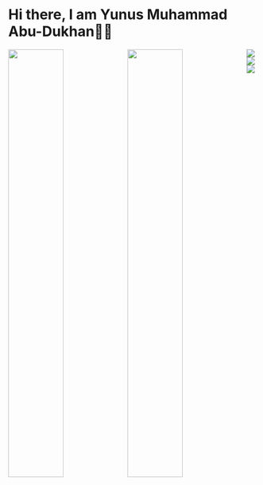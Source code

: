 # Hi there, I am Yunus Muhammad Abu-Dukhan👋🏼
<img align='left' width='47%' src='https://github-readme-stats.vercel.app/api?username=DNLALA&show_icons=true&theme=radical' />
<img align='left' width='47%' src='https://github-readme-stats.vercel.app/api/top-langs/?username=DNLALA&hide_progress=true' />
<img align='left' src='https://img.shields.io/badge/django-%23092E20.svg?style=for-the-badge&logo=django&logoColor=white' />
<img align='left' src='https://img.shields.io/badge/DJANGO-REST-ff1709?style=for-the-badge&logo=django&logoColor=white&color=ff1709&labelColor=gray' />
<img align='left' src='https://img.shields.io/badge/Flutter-%2302569B.svg?style=for-the-badge&logo=Flutter&logoColor=white' />
    
<!--
**Dhannun/Dhannun** is a ✨ _special_ ✨ repository because its `README.md` (this file) appears on your GitHub profile.

Here are some ideas to get you started:

- 🔭 I’m currently working on ...
- 🌱 I’m currently learning ...
- 👯 I’m looking to collaborate on ...
- 🤔 I’m looking for help with ...
- 💬 Ask me about ...
- 📫 How to reach me: ...
- 😄 Pronouns: ...
- ⚡ Fun fact: ...
-->
